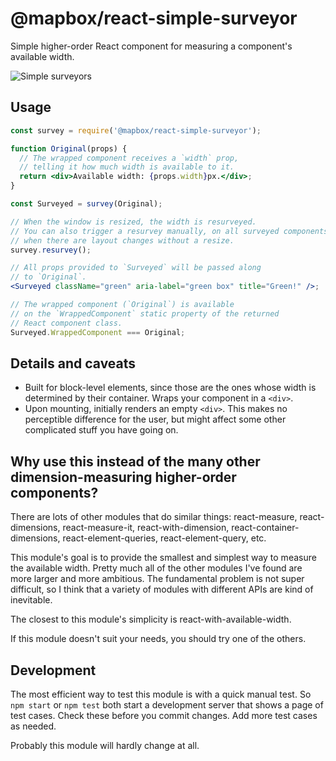 # @mapbox/react-simple-surveyor

Simple higher-order React component for measuring a component's available width.

![Simple surveyors](https://nationalmap.gov/ustopo/images/old_survey_team.jpg)

## Usage

```jsx
const survey = require('@mapbox/react-simple-surveyor');

function Original(props) {
  // The wrapped component receives a `width` prop,
  // telling it how much width is available to it.
  return <div>Available width: {props.width}px.</div>;
}

const Surveyed = survey(Original);

// When the window is resized, the width is resurveyed.
// You can also trigger a resurvey manually, on all surveyed components,
// when there are layout changes without a resize.
survey.resurvey();

// All props provided to `Surveyed` will be passed along
// to `Original`.
<Surveyed className="green" aria-label="green box" title="Green!" />;

// The wrapped component (`Original`) is available
// on the `WrappedComponent` static property of the returned
// React component class.
Surveyed.WrappedComponent === Original;
```

## Details and caveats

- Built for block-level elements, since those are the ones whose width is determined by their container.
  Wraps your component in a `<div>`.
- Upon mounting, initially renders an empty `<div>`.
  This makes no perceptible difference for the user, but might affect some other complicated stuff you have going on.

## Why use this instead of the many other dimension-measuring higher-order components?

There are lots of other modules that do similar things: react-measure, react-dimensions, react-measure-it, react-with-dimension, react-container-dimensions, react-element-queries, react-element-query, etc.

This module's goal is to provide the smallest and simplest way to measure the available width.
Pretty much all of the other modules I've found are more larger and more ambitious.
The fundamental problem is not super difficult, so I think that a variety of modules with different APIs are kind of inevitable.

The closest to this module's simplicity is react-with-available-width.

If this module doesn't suit your needs, you should try one of the others.

## Development

The most efficient way to test this module is with a quick manual test.
So `npm start` or `npm test` both start a development server that shows a page of test cases.
Check these before you commit changes.
Add more test cases as needed.

Probably this module will hardly change at all.
